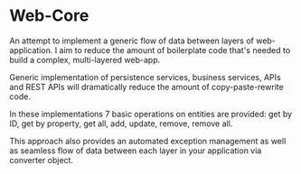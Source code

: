 # Web-Core
An attempt to implement a generic flow of data between layers of web-application. I aim to reduce the amount of boilerplate code that's needed to build a complex, multi-layered web-app.

Generic implementation of persistence services, business services, APIs and REST APIs will dramatically reduce the amount of copy-paste-rewrite code.

In these implementations 7 basic operations on entities are provided: get by ID, get by property, get all, add, update, remove, remove all.

This approach also provides an automated exception management as well as seamless flow of data between each layer in your application via converter object.